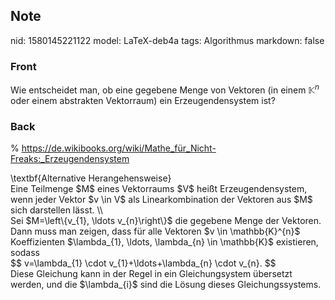 ## Note
nid: 1580145221122
model: LaTeX-deb4a
tags: Algorithmus
markdown: false

### Front
Wie entscheidet man, ob eine gegebene Menge von Vektoren (in einem $\mathbb{K}^n$ oder einem abstrakten Vektorraum) ein Erzeugendensystem ist?

### Back
% <a href="https://de.wikibooks.org/wiki/Mathe_für_Nicht-Freaks:_Erzeugendensystem">https://de.wikibooks.org/wiki/Mathe_für_Nicht-Freaks:_Erzeugendensystem</a><div>
</div><div>\textbf{Alternative Herangehensweise}</div><div>
</div><div>Eine Teilmenge $M$ eines Vektorraums $V$ heißt Erzeugendensystem, wenn jeder Vektor $v \in V$ als Linearkombination der Vektoren aus $M$ sich darstellen lässt. \\</div><div>
</div><div>Sei $M=\left\{v_{1}, \ldots v_{n}\right\}$ die gegebene Menge der Vektoren. Dann muss man zeigen, dass für alle Vektoren $v \in <span>\mathbb{K}</span><span>^{n}$ Koeffizienten $\lambda_{1}, \ldots, \lambda_{n} \in \mathbb{K}$ existieren, sodass</span></div><div>$$
v=\lambda_{1} \cdot v_{1}+\ldots+\lambda_{n} \cdot v_{n}.
$$</div><div>Diese Gleichung kann in der Regel in ein Gleichungsystem übersetzt werden, und die $\lambda_{i}$ sind die Lösung dieses Gleichungssystems.
</div><div>
</div>
